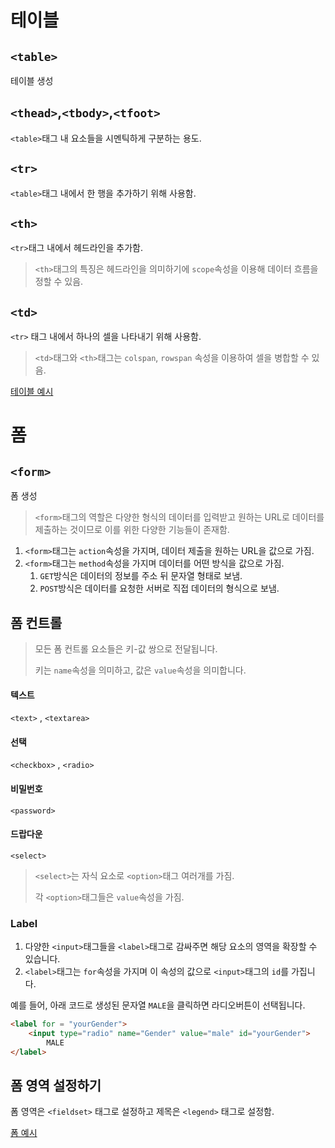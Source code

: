 # 테이블 
## `<table>`  
테이블 생성  
## `<thead>`,`<tbody>`,`<tfoot>`  
`<table>`태그 내 요소들을 시멘틱하게 구분하는 용도.
## `<tr>`
`<table>`태그 내에서 한 행을 추가하기 위해 사용함.
## `<th>`    
`<tr>`태그 내에서 헤드라인을 추가함.
>`<th>`태그의 특징은 헤드라인을 의미하기에 `scope`속성을 이용해 데이터 흐름을 정할 수 있음.
## `<td>` 
`<tr>` 태그 내에서 하나의 셀을 나타내기 위해 사용함.

>`<td>`태그와 `<th>`태그는 `colspan`, `rowspan` 속성을 이용하여 셀을 병합할 수 있음.

[테이블 예시](https://codepen.io/Junseongpark/pen/vYXzZmp)

# 폼
## `<form>`
폼 생성
> `<form>`태그의 역할은 다양한 형식의 데이터를 입력받고 원하는 URL로 데이터를 제출하는 것이므로 이를 위한 다양한 기능들이 존재함.

1. `<form>`태그는 `action`속성을 가지며, 데이터 제출을 원하는 URL을 값으로 가짐.
2. `<form>`태그는 `method`속성을 가지며 데이터를 어떤 방식을 값으로 가짐.
   1. `GET`방식은 데이터의 정보를 주소 뒤 문자열 형태로 보냄.
   2. `POST`방식은 데이터를 요청한 서버로 직접 데이터의 형식으로 보냄.
## 폼 컨트롤

> 모든 폼 컨트롤 요소들은 키-값 쌍으로 전달됩니다.
> 
> 키는 `name`속성을 의미하고, 값은 `value`속성을 의미합니다.
#### 텍스트
`<text>` , `<textarea>`

#### 선택
`<checkbox>` , `<radio>`

#### 비밀번호
`<password>`

#### 드랍다운
`<select>`
> `<select>`는 자식 요소로 `<option>`태그 여러개를 가짐.
> 
> 각 `<option>`태그들은 `value`속성을 가짐.

### Label
1. 다양한 `<input>`태그들을 `<label>`태그로 감싸주면 해당 요소의 영역을 확장할 수 있습니다.
2. `<label>`태그는 `for`속성을 가지며 이 속성의 값으로 `<input>`태그의 `id`를 가집니다.

예를 들어, 아래 코드로 생성된 문자열 `MALE`을 클릭하면 라디오버튼이 선택됩니다.
```html
<label for = "yourGender">
    <input type="radio" name="Gender" value="male" id="yourGender">
        MALE
</label>
```
## 폼 영역 설정하기

폼 영역은 `<fieldset>` 태그로 설정하고 제목은 `<legend>` 태그로 설정함.

[폼 예시](https://codepen.io/Junseongpark/pen/PoGdpgN?editors=1100)